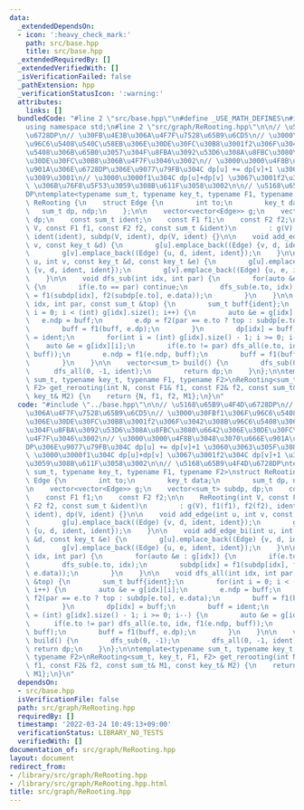 ```yaml
---
data:
  _extendedDependsOn:
  - icon: ':heavy_check_mark:'
    path: src/base.hpp
    title: src/base.hpp
  _extendedRequiredBy: []
  _extendedVerifiedWith: []
  _isVerificationFailed: false
  _pathExtension: hpp
  _verificationStatusIcon: ':warning:'
  attributes:
    links: []
  bundledCode: "#line 2 \"src/base.hpp\"\n#define _USE_MATH_DEFINES\n#include <bits/stdc++.h>\n\
    using namespace std;\n#line 2 \"src/graph/ReRooting.hpp\"\n\n// \u5168\u65B9\u4F4D\
    \u6728DP\n// \u30FB\u4E3B\u306A\u4F7F\u7528\u65B9\u6CD5\n// \u3000\u30FBf1\u306F\
    \u96C6\u5408\u540C\u58EB\u306E\u30DE\u30FC\u30B8\u3001f2\u306F\u3042\u308B\u96C6\
    \u5408\u306B\u65B0\u3057\u304F\u8FBA\u3092\u53D6\u308A\u8FBC\u3080\u6642\u306E\
    \u30DE\u30FC\u30B8\u306B\u4F7F\u3046\u3002\n// \u3000\u3000\u4F8B\u3048\u3070\u666E\
    \u901A\u306E\u6728DP\u306E\u9077\u79FB\u304C dp[u] += dp[v]+1 \u3060\u3063\u305F\
    \u3089\u3001\n// \u3000\u3000f1\u304C dp[u]+dp[v] \u3067\u3001f2\u304C dp[v]+1\
    \ \u306B\u76F8\u5F53\u3059\u308B\u611F\u3058\u3002\n\n// \u5168\u65B9\u4F4D\u6728\
    DP\ntemplate<typename sum_t, typename key_t, typename F1, typename F2>\nstruct\
    \ ReRooting {\n    struct Edge {\n        int to;\n        key_t data;\n     \
    \   sum_t dp, ndp;\n    };\n\n    vector<vector<Edge>> g;\n    vector<sum_t> subdp,\
    \ dp;\n    const sum_t ident;\n    const F1 f1;\n    const F2 f2;\n\n    ReRooting(int\
    \ V, const F1 f1, const F2 f2, const sum_t &ident)\n        : g(V), f1(f1), f2(f2),\
    \ ident(ident), subdp(V, ident), dp(V, ident) {}\n\n    void add_edge(int u, int\
    \ v, const key_t &d) {\n        g[u].emplace_back((Edge) {v, d, ident, ident});\n\
    \        g[v].emplace_back((Edge) {u, d, ident, ident});\n    }\n\n    void add_edge_bi(int\
    \ u, int v, const key_t &d, const key_t &e) {\n        g[u].emplace_back((Edge)\
    \ {v, d, ident, ident});\n        g[v].emplace_back((Edge) {u, e, ident, ident});\n\
    \    }\n\n    void dfs_sub(int idx, int par) {\n        for(auto &e : g[idx])\
    \ {\n        if(e.to == par) continue;\n        dfs_sub(e.to, idx);\n        subdp[idx]\
    \ = f1(subdp[idx], f2(subdp[e.to], e.data));\n        }\n    }\n\n    void dfs_all(int\
    \ idx, int par, const sum_t &top) {\n        sum_t buff{ident};\n        for(int\
    \ i = 0; i < (int) g[idx].size(); i++) {\n        auto &e = g[idx][i];\n     \
    \   e.ndp = buff;\n        e.dp = f2(par == e.to ? top : subdp[e.to], e.data);\n\
    \        buff = f1(buff, e.dp);\n        }\n        dp[idx] = buff;\n        buff\
    \ = ident;\n        for(int i = (int) g[idx].size() - 1; i >= 0; i--) {\n    \
    \    auto &e = g[idx][i];\n        if(e.to != par) dfs_all(e.to, idx, f1(e.ndp,\
    \ buff));\n        e.ndp = f1(e.ndp, buff);\n        buff = f1(buff, e.dp);\n\
    \        }\n    }\n\n    vector<sum_t> build() {\n        dfs_sub(0, -1);\n  \
    \      dfs_all(0, -1, ident);\n        return dp;\n    }\n};\n\ntemplate<typename\
    \ sum_t, typename key_t, typename F1, typename F2>\nReRooting<sum_t, key_t, F1,\
    \ F2> get_rerooting(int N, const F1& f1, const F2& f2, const sum_t& M1, const\
    \ key_t& M2) {\n    return {N, f1, f2, M1};\n}\n"
  code: "#include \"../base.hpp\"\n\n// \u5168\u65B9\u4F4D\u6728DP\n// \u30FB\u4E3B\
    \u306A\u4F7F\u7528\u65B9\u6CD5\n// \u3000\u30FBf1\u306F\u96C6\u5408\u540C\u58EB\
    \u306E\u30DE\u30FC\u30B8\u3001f2\u306F\u3042\u308B\u96C6\u5408\u306B\u65B0\u3057\
    \u304F\u8FBA\u3092\u53D6\u308A\u8FBC\u3080\u6642\u306E\u30DE\u30FC\u30B8\u306B\
    \u4F7F\u3046\u3002\n// \u3000\u3000\u4F8B\u3048\u3070\u666E\u901A\u306E\u6728\
    DP\u306E\u9077\u79FB\u304C dp[u] += dp[v]+1 \u3060\u3063\u305F\u3089\u3001\n//\
    \ \u3000\u3000f1\u304C dp[u]+dp[v] \u3067\u3001f2\u304C dp[v]+1 \u306B\u76F8\u5F53\
    \u3059\u308B\u611F\u3058\u3002\n\n// \u5168\u65B9\u4F4D\u6728DP\ntemplate<typename\
    \ sum_t, typename key_t, typename F1, typename F2>\nstruct ReRooting {\n    struct\
    \ Edge {\n        int to;\n        key_t data;\n        sum_t dp, ndp;\n    };\n\
    \n    vector<vector<Edge>> g;\n    vector<sum_t> subdp, dp;\n    const sum_t ident;\n\
    \    const F1 f1;\n    const F2 f2;\n\n    ReRooting(int V, const F1 f1, const\
    \ F2 f2, const sum_t &ident)\n        : g(V), f1(f1), f2(f2), ident(ident), subdp(V,\
    \ ident), dp(V, ident) {}\n\n    void add_edge(int u, int v, const key_t &d) {\n\
    \        g[u].emplace_back((Edge) {v, d, ident, ident});\n        g[v].emplace_back((Edge)\
    \ {u, d, ident, ident});\n    }\n\n    void add_edge_bi(int u, int v, const key_t\
    \ &d, const key_t &e) {\n        g[u].emplace_back((Edge) {v, d, ident, ident});\n\
    \        g[v].emplace_back((Edge) {u, e, ident, ident});\n    }\n\n    void dfs_sub(int\
    \ idx, int par) {\n        for(auto &e : g[idx]) {\n        if(e.to == par) continue;\n\
    \        dfs_sub(e.to, idx);\n        subdp[idx] = f1(subdp[idx], f2(subdp[e.to],\
    \ e.data));\n        }\n    }\n\n    void dfs_all(int idx, int par, const sum_t\
    \ &top) {\n        sum_t buff{ident};\n        for(int i = 0; i < (int) g[idx].size();\
    \ i++) {\n        auto &e = g[idx][i];\n        e.ndp = buff;\n        e.dp =\
    \ f2(par == e.to ? top : subdp[e.to], e.data);\n        buff = f1(buff, e.dp);\n\
    \        }\n        dp[idx] = buff;\n        buff = ident;\n        for(int i\
    \ = (int) g[idx].size() - 1; i >= 0; i--) {\n        auto &e = g[idx][i];\n  \
    \      if(e.to != par) dfs_all(e.to, idx, f1(e.ndp, buff));\n        e.ndp = f1(e.ndp,\
    \ buff);\n        buff = f1(buff, e.dp);\n        }\n    }\n\n    vector<sum_t>\
    \ build() {\n        dfs_sub(0, -1);\n        dfs_all(0, -1, ident);\n       \
    \ return dp;\n    }\n};\n\ntemplate<typename sum_t, typename key_t, typename F1,\
    \ typename F2>\nReRooting<sum_t, key_t, F1, F2> get_rerooting(int N, const F1&\
    \ f1, const F2& f2, const sum_t& M1, const key_t& M2) {\n    return {N, f1, f2,\
    \ M1};\n}\n"
  dependsOn:
  - src/base.hpp
  isVerificationFile: false
  path: src/graph/ReRooting.hpp
  requiredBy: []
  timestamp: '2022-03-24 10:49:13+09:00'
  verificationStatus: LIBRARY_NO_TESTS
  verifiedWith: []
documentation_of: src/graph/ReRooting.hpp
layout: document
redirect_from:
- /library/src/graph/ReRooting.hpp
- /library/src/graph/ReRooting.hpp.html
title: src/graph/ReRooting.hpp
---
```

